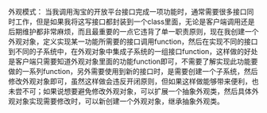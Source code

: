 外观模式：
当我调用淘宝的开放平台接口完成一项功能时，通常需要很多接口同时工作，但是如果我将这写接口都封装到一个class里面，无论是客户端调用还是后期维护都非常麻烦，而且最重要的一点它违背了单一职责原则，现在我创建一个外观对象，定义实现某一功能所需要的接口调用function，然后在实现不同的接口到不同的子系统中，在外观对象中集成子系统的一组接口function，这样做的好处是客户端只需要知道外观对象里面的功能function即可，不需要了解实现此功能要做的一系列function，另外需要使用到新的接口时，是需要创建一个子系统，然后修改外观对象即可，虽然这样做会违反开闭原则，但如果这样做能够带来便利，也未尝不可；如果说想要避免修改外观对象，可以扩展一个抽象外观类，然后具体外观对象实现需要修改时，可以新创建一个外观对象，继承抽象外观类。